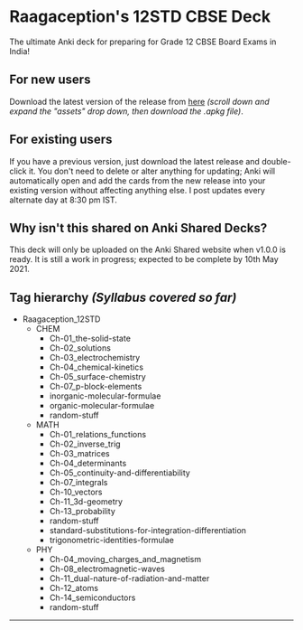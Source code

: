 # Raagaception's 12STD CBSE Deck
The ultimate Anki deck for preparing for Grade 12 CBSE Board Exams in India!

## For new users
Download the latest version of the release from [here](https://github.com/Raagaception/raagaception-12STD-CBSE-deck/releases) *(scroll down and expand the "assets" drop down, then download the .apkg file)*.

## For existing users
If you have a previous version, just download the latest release and double-click it. You don't need to delete or alter anything for updating; Anki will automatically open and add the cards from the new release into your existing version without affecting anything else. I post updates every alternate day at 8:30 pm IST.

## Why isn't this shared on Anki Shared Decks?
This deck will only be uploaded on the Anki Shared website when v1.0.0 is ready. It is still a work in progress; expected to be complete by 10th May 2021.

## Tag hierarchy *(Syllabus covered so far)*
- Raagaception_12STD
	- CHEM
		- Ch-01_the-solid-state
		- Ch-02_solutions
		- Ch-03_electrochemistry
		- Ch-04_chemical-kinetics
		- Ch-05_surface-chemistry
		- Ch-07_p-block-elements
		- inorganic-molecular-formulae
		- organic-molecular-formulae
		- random-stuff
	- MATH
		- Ch-01_relations_functions
		- Ch-02_inverse_trig
		- Ch-03_matrices
		- Ch-04_determinants
		- Ch-05_continuity-and-differentiability
		- Ch-07_integrals
		- Ch-10_vectors
		- Ch-11_3d-geometry
		- Ch-13_probability
		- random-stuff
		- standard-substitutions-for-integration-differentiation
		- trigonometric-identities-formulae
	- PHY
		- Ch-04_moving_charges_and_magnetism
		- Ch-08_electromagnetic-waves
		- Ch-11_dual-nature-of-radiation-and-matter
		- Ch-12_atoms
		- Ch-14_semiconductors
		- random-stuff


---
